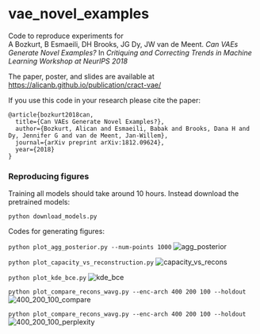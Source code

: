 # vae_novel_examples
Code to reproduce experiments for  
A Bozkurt, B Esmaeili, DH Brooks, JG Dy, JW van de Meent. *Can VAEs Generate Novel Examples?*
In _Critiquing and Correcting Trends in Machine Learning Workshop at NeurIPS 2018_

The paper, poster, and slides are available at https://alicanb.github.io/publication/cract-vae/


If you use this code in your research please cite the paper:
```
@article{bozkurt2018can,
  title={Can VAEs Generate Novel Examples?},
  author={Bozkurt, Alican and Esmaeili, Babak and Brooks, Dana H and Dy, Jennifer G and van de Meent, Jan-Willem},
  journal={arXiv preprint arXiv:1812.09624},
  year={2018}
}
```

### Reproducing figures
Training all models should take around 10 hours. Instead download the pretrained models:

```python download_models.py```

Codes for generating figures:

```python plot_agg_posterior.py --num-points 1000```
![agg_posterior](figures/agg_posterior.png)

```python plot_capacity_vs_reconstruction.py```
![capacity_vs_recons](figures/capacity_vs_recons.png)

```python plot_kde_bce.py```
![kde_bce](figures/kde_bce.png)

```python plot_compare_recons_wavg.py --enc-arch 400 200 100 --holdout```
![400_200_100_compare](figures/400_200_100_compare.png)

```python plot_compare_recons_wavg.py --enc-arch 400 200 100 --holdout```
![400_200_100_perplexity](figures/400_200_100_perplexity.png)
